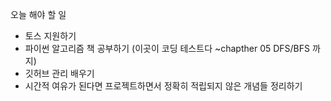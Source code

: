 오늘 해야 할 일 
- 토스 지원하기
- 파이썬 알고리즘 책 공부하기 (이곳이 코딩 테스트다 ~chapther 05 DFS/BFS  까지)
- 깃허브 관리 배우기 
- 시간적 여유가 된다면 프로젝트하면서 정확히 적립되지 않은 개념들 정리하기 
